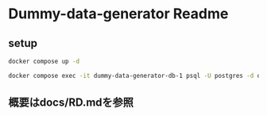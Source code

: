 # Dummy-data-generator Readme

## setup

```bash
docker compose up -d

docker compose exec -it dummy-data-generator-db-1 psql -U postgres -d dummy_data_generator

```

## 概要はdocs/RD.mdを参照



